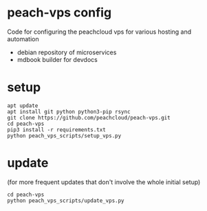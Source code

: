 # peach-vps config

Code for configuring the peachcloud vps for various hosting and automation
- debian repository of microservices
- mdbook builder for devdocs


# setup
```
apt update
apt install git python python3-pip rsync
git clone https://github.com/peachcloud/peach-vps.git
cd peach-vps
pip3 install -r requirements.txt
python peach_vps_scripts/setup_vps.py
```


# update
(for more frequent updates that don't involve the whole initial setup)
```
cd peach-vps
python peach_vps_scripts/update_vps.py
```